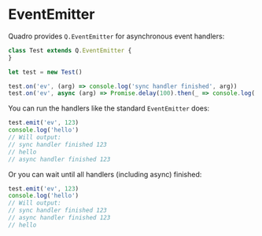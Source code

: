# EventEmitter

Quadro provides `Q.EventEmitter` for asynchronous event handlers:

```js
class Test extends Q.EventEmitter {
}

let test = new Test()

test.on('ev', (arg) => console.log('sync handler finished', arg))
test.on('ev', async (arg) => Promise.delay(100).then(_ => console.log('async handler finished', arg)))
```

You can run the handlers like the standard `EventEmitter` does:
```js
test.emit('ev', 123)
console.log('hello')
// Will output:
// sync handler finished 123
// hello
// async handler finished 123
```

Or you can wait until all handlers (including async) finished:

```js
test.emit('ev', 123)
console.log('hello')
// Will output:
// sync handler finished 123
// async handler finished 123
// hello
```

